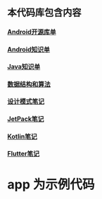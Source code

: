 ## 本代码库包含内容

#### [Android开源库单](https://github.com/chenping1/HelloWorldX/blob/master/doc/_Android开源库单.md)

#### [Android知识单](https://github.com/chenping1/HelloWorldX/blob/master/doc/_Android知识单.md)

#### [Java知识单](https://github.com/chenping1/HelloWorldX/blob/master/doc/_Java知识单.md)

#### [数据结构和算法](https://github.com/chenping1/HelloWorldX/blob/master/doc/_数据结构和算法.md)

#### [设计模式笔记](https://github.com/chenping1/HelloWorldX/blob/master/doc/_设计模式笔记.md)

#### [JetPack笔记](https://github.com/chenping1/HelloWorldX/blob/master/doc/_JetPack笔记.md)

#### [Kotlin笔记](https://github.com/chenping1/HelloWorldX/blob/master/doc/_Kotlin笔记.md)

#### [Flutter笔记](https://github.com/chenping1/HelloWorldX/blob/master/doc/_Flutter笔记.md)


app 为示例代码
=========
